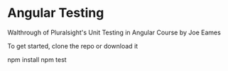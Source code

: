 # Angular Testing 
Walthrough of Pluralsight's Unit Testing in Angular Course by Joe Eames

To get started, clone the repo or download it

npm install
npm test
